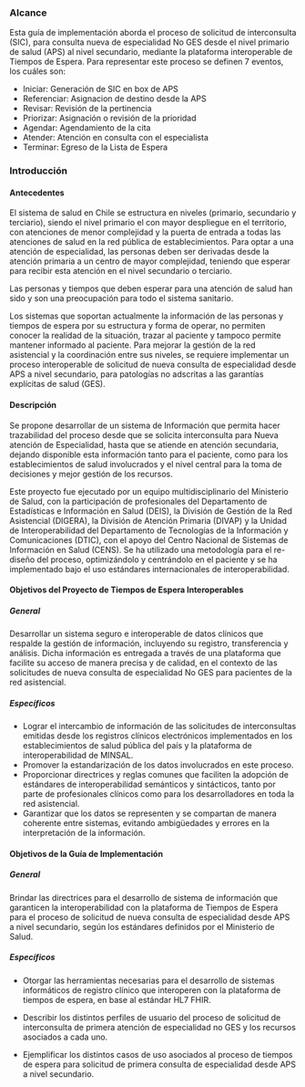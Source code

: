 ### Alcance

Esta guía de implementación aborda el proceso de solicitud de interconsulta (SIC), para
consulta nueva de especialidad No GES desde el nivel primario de salud (APS) al nivel secundario,
mediante la plataforma interoperable de Tiempos de Espera.
Para representar este proceso se definen 7 eventos, los cuáles son:

 - Iniciar: Generación de SIC en box de APS
 - Referenciar: Asignacion de destino desde la APS
 - Revisar: Revisión de la pertinencia
 - Priorizar: Asignación o revisión de la prioridad
 - Agendar: Agendamiento de la cita
 - Atender: Atención en consulta con el especialista
 - Terminar: Egreso de la Lista de Espera


### Introducción

#### Antecedentes
    
  El sistema de salud en Chile se estructura en niveles (primario, secundario y 
  terciario), siendo el nivel primario el con mayor despliegue en el territorio, 
  con atenciones de menor complejidad y la puerta de entrada a todas las atenciones de salud 
  en la red pública de establecimientos. Para optar a una atención de especialidad, 
  las personas deben ser derivadas desde la atención primaria a un centro de mayor complejidad, 
  teniendo que esperar para recibir esta atención en el nivel secundario o terciario.
  
  Las personas y tiempos que deben esperar para una atención de salud han sido y 
  son una preocupación para todo el sistema sanitario.

  Los sistemas que soportan actualmente la información de las personas y tiempos 
  de espera por su estructura y forma de operar, no permiten conocer la realidad 
  de la situación, trazar al paciente y tampoco permite mantener informado al
  paciente. Para mejorar la gestión de la red asistencial y la coordinación entre 
  sus niveles, se requiere implementar un proceso interoperable de solicitud de
  nueva consulta de especialidad desde APS a nivel secundario, para patologías no
  adscritas a las garantías explícitas de salud (GES).

#### Descripción
    
  Se propone desarrollar de un sistema de Información que permita hacer
  trazabilidad del proceso desde que se solicita interconsulta para Nueva
  atención de Especialidad, hasta que se atiende en atención secundaria, dejando
  disponible esta información tanto para el paciente, como para los 
  establecimientos de salud involucrados y el nivel central para la toma de 
  decisiones y mejor gestión de los recursos.
  
  Este proyecto fue ejecutado por un equipo multidisciplinario del Ministerio de Salud, con la participación de profesionales del Departamento de Estadísticas e Información en Salud (DEIS), la División de Gestión de la Red Asistencial (DIGERA), la División de Atención Primaria (DIVAP) y la Unidad de Interoperabilidad del Departamento de Tecnologías de la Información y Comunicaciones (DTIC), con el apoyo del Centro Nacional de Sistemas de Información en Salud (CENS).
  Se ha utilizado una metodología para el re-diseño del proceso, optimizándolo y centrándolo en el paciente y se ha implementado bajo el uso estándares internacionales de interoperabilidad.
  
#### Objetivos del Proyecto de Tiempos de Espera Interoperables
  
##### General

  Desarrollar un sistema seguro e interoperable de datos clínicos que respalde la gestión de información, 
  incluyendo su registro, transferencia y análisis. Dicha información es entregada a través 
  de una plataforma que facilite su acceso de manera precisa y de calidad, 
  en el contexto de las solicitudes de nueva consulta de especialidad 
  No GES para pacientes de la red asistencial.
    
##### Específicos

  - Lograr el intercambio de información de las solicitudes de interconsultas
  emitidas desde los registros clínicos electrónicos implementados en los
  establecimientos de salud pública del país y la plataforma de interoperabilidad
  de MINSAL.
  - Promover la estandarización de los datos involucrados en este proceso.
  - Proporcionar directrices y reglas comunes que faciliten la adopción de
  estándares de interoperabilidad semánticos y sintácticos, tanto por parte de
  profesionales clínicos como para los desarrolladores en toda la red
  asistencial.
  - Garantizar que los datos se representen y se compartan de manera coherente
  entre sistemas, evitando ambigüedades y errores en la interpretación de la
  información.

#### Objetivos de la Guía de Implementación
 
##### General

  Brindar las directrices para el desarrollo de sistema de información que
  garanticen la interoperabilidad con la plataforma de Tiempos de Espera para el
  proceso de solicitud de nueva consulta de especialidad desde APS a nivel
  secundario, según los estándares definidos por el Ministerio de Salud.

##### Específicos
  - Otorgar las herramientas necesarias para el desarrollo de sistemas informáticos de
  registro clínico que interoperen con la plataforma de tiempos de espera, en base al
  estándar HL7 FHIR.
  - Describir los distintos perfiles de usuario del proceso de solicitud de interconsulta de
  primera atención de especialidad no GES y los recursos asociados a cada uno.
  
  - Ejemplificar los distintos casos de uso asociados al proceso de tiempos de espera para
  solicitud de primera consulta de especialidad desde APS a nivel secundario.